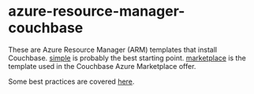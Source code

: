 # azure-resource-manager-couchbase

These are Azure Resource Manager (ARM) templates that install Couchbase.  [simple](simple) is probably the best starting point.  [marketplace](marketplace) is the template used in the Couchbase Azure Marketplace offer.

Some best practices are covered [here](documentation/bestPractices.md).
